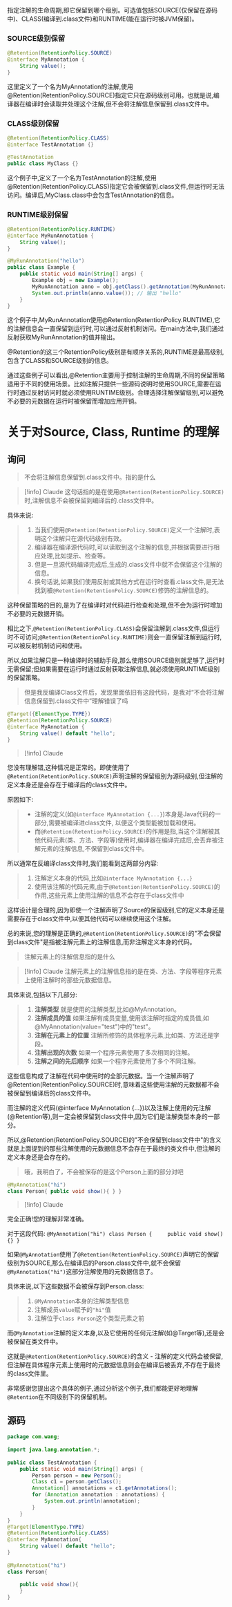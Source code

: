 指定注解的生命周期,即它保留到哪个级别。可选值包括SOURCE(仅保留在源码中)、CLASS(编译到.class文件)和RUNTIME(能在运行时被JVM保留)。
### SOURCE级别保留
```java
@Retention(RetentionPolicy.SOURCE)
@interface MyAnnotation {
    String value();
}
```
这里定义了一个名为MyAnnotation的注解,使用@Retention(RetentionPolicy.SOURCE)指定它只在源码级别可用。也就是说,编译器在编译时会读取并处理这个注解,但不会将注解信息保留到.class文件中。
### CLASS级别保留
```java
@Retention(RetentionPolicy.CLASS)
@interface TestAnnotation {}

@TestAnnotation
public class MyClass {}
```
这个例子中,定义了一个名为TestAnnotation的注解,使用@Retention(RetentionPolicy.CLASS)指定它会被保留到.class文件,但运行时无法访问。编译后,MyClass.class中会包含TestAnnotation的信息。
### RUNTIME级别保留
```java
@Retention(RetentionPolicy.RUNTIME)
@interface MyRunAnnotation {
    String value();
}

@MyRunAnnotation("hello")
public class Example {
    public static void main(String[] args) {
        Example obj = new Example();
        MyRunAnnotation anno = obj.getClass().getAnnotation(MyRunAnnotation.class);
        System.out.println(anno.value()); // 输出 "hello"
    }
}
```
这个例子中,MyRunAnnotation使用@Retention(RetentionPolicy.RUNTIME),它的注解信息会一直保留到运行时,可以通过反射机制访问。在main方法中,我们通过反射获取MyRunAnnotation的值并输出。

@Retention的这三个RetentionPolicy级别是有顺序关系的,RUNTIME是最高级别,包含了CLASS和SOURCE级别的信息。

通过这些例子可以看出,@Retention主要用于控制注解的生命周期,不同的保留策略适用于不同的使用场景。比如注解只提供一些源码说明时使用SOURCE,需要在运行时通过反射访问时就必须使用RUNTIME级别。合理选择注解保留级别,可以避免不必要的元数据在运行时被保留而增加应用开销。

# 关于对Source, Class, Runtime 的理解
## 询问
>不会将注解信息保留到.class文件中。指的是什么

> [!info] Claude
> 这句话指的是在使用`@Retention(RetentionPolicy.SOURCE)`时,注解信息不会被保留到编译后的.class文件中。
>
>
>
具体来说:
>
>1. 当我们使用`@Retention(RetentionPolicy.SOURCE)`定义一个注解时,表明这个注解只在源代码级别有效。
>2. 编译器在编译源代码时,可以读取到这个注解的信息,并根据需要进行相应处理,比如提示、检查等。
>3. 但是一旦源代码编译完成后,生成的.class文件中就不会保留这个注解的信息。
>4. 换句话说,如果我们使用反射或其他方式在运行时查看.class文件,是无法找到被`@Retention(RetentionPolicy.SOURCE)`修饰的注解信息的。
>
这种保留策略的目的,是为了在编译时对代码进行检查和处理,但不会为运行时增加不必要的元数据开销。
>
相比之下,`@Retention(RetentionPolicy.CLASS)`会保留注解到.class文件,但运行时不可访问;`@Retention(RetentionPolicy.RUNTIME)`则会一直保留注解到运行时,可以被反射机制访问和使用。
>
所以,如果注解只是一种编译时的辅助手段,那么使用SOURCE级别就足够了,运行时无需保留;但如果需要在运行时通过反射获取注解信息,就必须使用RUNTIME级别的保留策略。


>但是我反编译Class文件后，发现里面依旧有这段代码，是我对“不会将注解信息保留到.class文件中”理解错误了吗
```java
@Target({ElementType.TYPE}) 
@Retention(RetentionPolicy.SOURCE) 
@interface MyAnnotation {     
	String value() default "hello";
}
```


> [!info] Claude
> 
您没有理解错,这种情况是正常的。即使使用了`@Retention(RetentionPolicy.SOURCE)`声明注解的保留级别为源码级别,但注解的定义本身还是会存在于编译后的class文件中。
>
原因如下:
>
>- 注解的定义(如`@interface MyAnnotation {...}`)本身是Java代码的一部分,需要被编译进class文件, 以便这个类型能被加载和使用。
>- 而`@Retention(RetentionPolicy.SOURCE)`的作用是指,当这个注解被其他代码元素(类、方法、字段等)使用时,编译器在编译完成后,会丢弃被注解元素的注解信息,不保留到class文件中。
>
所以通常在反编译class文件时,我们能看到这两部分内容:
>
>1. 注解定义本身的代码,比如`@interface MyAnnotation {...}`
>2. 使用该注解的代码元素,由于`@Retention(RetentionPolicy.SOURCE)`的作用,这些元素上使用注解的信息不会存在于class文件中
>
这样设计是合理的,因为即使一个注解声明了Source的保留级别,它的定义本身还是需要存在于class文件中,以便其他代码可以继续使用这个注解。
>
总的来说,您的理解是正确的,`@Retention(RetentionPolicy.SOURCE)`的"不会保留到class文件"是指被注解元素上的注解信息,而非注解定义本身的代码。

>注解元素上的注解信息指的是什么


> [!info] Claude
> 注解元素上的注解信息指的是在类、方法、字段等程序元素上使用注解时的那些元数据信息。
>
具体来说,包括以下几部分:
>
>1. **注解类型** 就是使用的注解类型,比如@MyAnnotation。
>2. **注解成员的值** 如果注解有成员变量,使用该注解时指定的成员值,如@MyAnnotation(value="test")中的"test"。
>3. **注解在元素上的位置** 注解所修饰的具体程序元素,比如类、方法还是字段。
>4. **注解出现的次数** 如果一个程序元素使用了多次相同的注解。
>5. **注解之间的先后顺序** 如果一个程序元素使用了多个不同注解。
>
这些信息构成了注解在代码中使用时的全部元数据。当一个注解声明了@Retention(RetentionPolicy.SOURCE)时,意味着这些使用注解的元数据都不会被保留到编译后的class文件中。
>
而注解的定义代码(@interface MyAnnotation {...})以及注解上使用的元注解(@Retention等),则一定会被保留到class文件中,因为它们是注解类型本身的一部分。
>
所以,@Retention(RetentionPolicy.SOURCE)的"不会保留到class文件中"的含义就是上面提到的那些注解使用的元数据信息不会存在于最终的类文件中,但注解的定义本身还是会存在的。

>哦，我明白了，不会被保存的是这个Person上面的部分对吧

```java
@MyAnnotation("hi") 
class Person{ public void show(){ } }
```


> [!info] Claude
> 
完全正确!您的理解非常准确。
>
对于这段代码:
`@MyAnnotation("hi") class Person {     public void show() {} }`
>
如果`@MyAnnotation`使用了`@Retention(RetentionPolicy.SOURCE)`声明它的保留级别为SOURCE,那么在编译后的Person.class文件中,就不会保留`@MyAnnotation("hi")`这部分注解使用的元数据信息了。
>
具体来说,以下这些数据不会被保存到Person.class:
>
>1. `@MyAnnotation`本身的注解类型信息
>2. 注解成员`value`赋予的`"hi"`值
>3. 注解位于`class Person`这个类型元素之前
>
而`@MyAnnotation`注解的定义本身,以及它使用的任何元注解(如@Target等),还是会被保留在类文件中。
>
这就是`@Retention(RetentionPolicy.SOURCE)`的含义 - 注解的定义代码会被保留,但注解在具体程序元素上使用时的元数据信息则会在编译后被丢弃,不存在于最终的class文件里。
>
非常感谢您提出这个具体的例子,通过分析这个例子,我们都能更好地理解`@Retention`在不同级别下的保留机制。
## 源码
```java
package com.wang;  
  
import java.lang.annotation.*;  
  
public class TestAnnotation {  
    public static void main(String[] args) {  
        Person person = new Person();  
        Class c1 = person.getClass();  
        Annotation[] annotations = c1.getAnnotations();  
        for (Annotation annotation : annotations) {  
            System.out.println(annotation);  
        }  
    }  
}  
@Target(ElementType.TYPE)  
@Retention(RetentionPolicy.CLASS)  
@interface MyAnnotation{  
    String value() default "hello";  
}  
  
@MyAnnotation("hi")  
class Person{  
  
    public void show(){  
    }  
}
```